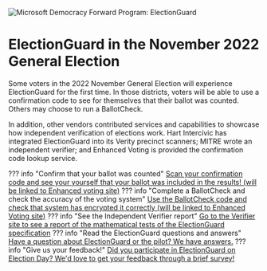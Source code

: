 ![Microsoft Democracy Forward Program: ElectionGuard][election-guard-banner]

# ElectionGuard in the November 2022 General Election

Some voters in the 2022 November General Election will experience ElectionGuard for the first time.  In those districts, voters will be able to use a confirmation code to see for themselves that their ballot was counted.  Others may choose to run a BallotCheck. 

In addition, other vendors contributed services and capabilities to showcase how independent verification of elections work. Hart Intercivic has integrated ElectionGuard into its Verity precinct scanners; MITRE wrote an independent verifier; and Enhanced Voting is provided the confirmation code lookup service.

??? info "Confirm that your ballot was counted"
     [Scan your confirmation code and see your yourself that your ballot was included in the results! (will be linked to Enhanced voting site)](https://www.google.com)
??? info "Complete a BallotCheck and check the accuracy of the voting system"
    [Use the BallotCheck code and check that system has encrypted it correctly (will be linked to Enhanced Voting site)](https://www.google.com)
??? info "See the Independent Verifier report"
    [Go to the Verifier site to see a report of the mathematical tests of the ElectionGuard specification](https://www.google.com)
??? info "Read the ElectionGuard questions and answers"
    [Have a question about ElectionGuard or the pilot? We have answers.](https://www.google.com)
??? info "Give us your feedback!"
    [Did you participate in ElectionGuard on Election Day? We'd love to get your feedback through a brief survey!](https://uncc.qualtrics.com/jfe/form/SV_9GBhXQUbVGBjpzw)

<!-- Links -->
[election-guard-banner]: (/images/electionguard-banner.svg) "ElectionGuard banner"
